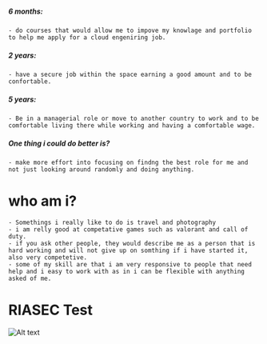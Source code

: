 ##### 6 months: 
    - do courses that would allow me to impove my knowlage and portfolio to help me apply for a cloud engeniring job.

##### 2 years:
    - have a secure job within the space earning a good amount and to be confortable.

##### 5 years:
    - Be in a managerial role or move to another country to work and to be comfortable living there while working and having a comfortable wage.

##### One thing i could do better is?
    - make more effort into focusing on findng the best role for me and not just looking around randomly and doing anything.

# who am i?

    - Somethings i really like to do is travel and photography
    - i am relly good at competative games such as valorant and call of duty.
    - if you ask other people, they would describe me as a person that is hard working and will not give up on somthing if i have started it, also very competetive.
    - some of my skill are that i am very responsive to people that need help and i easy to work with as in i can be flexible with anything asked of me.

 # RIASEC Test

  ![Alt text](image-1.png)

    
